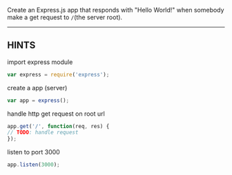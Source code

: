 Create an Express.js app that responds with "Hello World!" when somebody make a get request to `/`(the server root).

-----------------------------

## HINTS

import express module
```js
var express = require('express');
```

create a app (server)
```js
var app = express();
```

handle http get request on root url
```js
app.get('/', function(req, res) {
// TODO: handle request
});
```

listen to port 3000
```js
app.listen(3000);
```